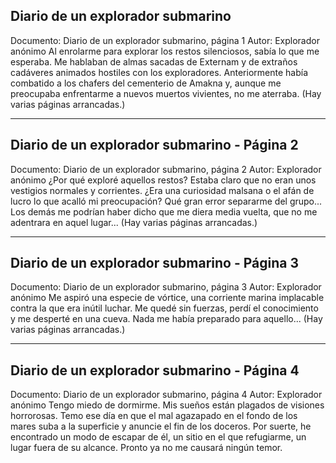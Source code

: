 ## Diario de un explorador submarino
Documento: Diario de un explorador submarino, página 1
Autor: Explorador anónimo
Al enrolarme para explorar los restos silenciosos, sabía lo que me esperaba. Me hablaban de almas sacadas de Externam y de extraños cadáveres animados hostiles con los exploradores. Anteriormente había combatido a los chafers del cementerio de Amakna y, aunque me preocupaba enfrentarme a nuevos muertos vivientes, no me aterraba.
(Hay varias páginas arrancadas.)
***

## Diario de un explorador submarino - Página 2
Documento: Diario de un explorador submarino, página 2
Autor: Explorador anónimo
¿Por qué exploré aquellos restos? Estaba claro que no eran unos vestigios normales y corrientes. ¿Era una curiosidad malsana o el afán de lucro lo que acalló mi preocupación? Qué gran error separarme del grupo... Los demás me podrían haber dicho que me diera media vuelta, que no me adentrara en aquel lugar...
(Hay varias páginas arrancadas.)
***

## Diario de un explorador submarino - Página 3
Documento: Diario de un explorador submarino, página 3
Autor: Explorador anónimo
Me aspiró una especie de vórtice, una corriente marina implacable contra la que era inútil luchar. Me quedé sin fuerzas, perdí el conocimiento y me desperté en una cueva. Nada me había preparado para aquello...
(Hay varias páginas arrancadas.)
***

## Diario de un explorador submarino - Página 4
Documento: Diario de un explorador submarino, página 4
Autor: Explorador anónimo
Tengo miedo de dormirme. Mis sueños están plagados de visiones horrorosas. Temo ese día en que el mal agazapado en el fondo de los mares suba a la superficie y anuncie el fin de los doceros. Por suerte, he encontrado un modo de escapar de él, un sitio en el que refugiarme, un lugar fuera de su alcance. Pronto ya no me causará ningún temor.
